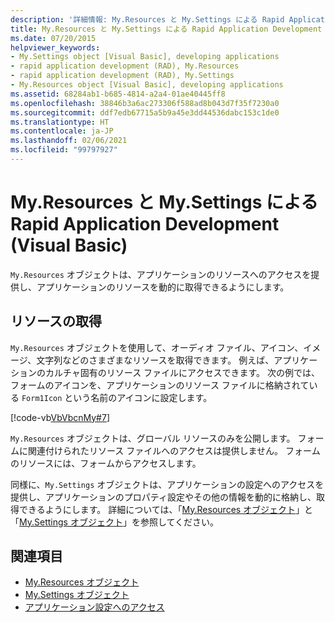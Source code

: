 ```yaml
---
description: '詳細情報: My.Resources と My.Settings による Rapid Application Development (Visual Basic)'
title: My.Resources と My.Settings による Rapid Application Development
ms.date: 07/20/2015
helpviewer_keywords:
- My.Settings object [Visual Basic], developing applications
- rapid application development (RAD), My.Resources
- rapid application development (RAD), My.Settings
- My.Resources object [Visual Basic], developing applications
ms.assetid: 68284ab1-b685-4814-a2a4-01ae40445ff8
ms.openlocfilehash: 38846b3a6ac273306f588ad8b043d7f35f7230a0
ms.sourcegitcommit: ddf7edb67715a5b9a45e3dd44536dabc153c1de0
ms.translationtype: HT
ms.contentlocale: ja-JP
ms.lasthandoff: 02/06/2021
ms.locfileid: "99797927"
---
```

# <a name="rapid-application-development-with-myresources-and-mysettings-visual-basic"></a>My.Resources と My.Settings による Rapid Application Development (Visual Basic)

`My.Resources` オブジェクトは、アプリケーションのリソースへのアクセスを提供し、アプリケーションのリソースを動的に取得できるようにします。  
  
## <a name="retrieving-resources"></a>リソースの取得  

 `My.Resources` オブジェクトを使用して、オーディオ ファイル、アイコン、イメージ、文字列などのさまざまなリソースを取得できます。 例えば、アプリケーションのカルチャ固有のリソース ファイルにアクセスできます。 次の例では、フォームのアイコンを、アプリケーションのリソース ファイルに格納されている `Form1Icon` という名前のアイコンに設定します。  
  
 [!code-vb[VbVbcnMy#7](~/samples/snippets/visualbasic/VS_Snippets_VBCSharp/VbVbcnMy/VB/Class1.vb#7)]  
  
 `My.Resources` オブジェクトは、グローバル リソースのみを公開します。 フォームに関連付けられたリソース ファイルへのアクセスは提供しません。 フォームのリソースには、フォームからアクセスします。  
  
 同様に、`My.Settings` オブジェクトは、アプリケーションの設定へのアクセスを提供し、アプリケーションのプロパティ設定やその他の情報を動的に格納し、取得できるようにします。 詳細については、「[My.Resources オブジェクト](../../language-reference/objects/my-resources-object.md)」と「[My.Settings オブジェクト](../../language-reference/objects/my-settings-object.md)」を参照してください。  
  
## <a name="see-also"></a>関連項目

- [My.Resources オブジェクト](../../language-reference/objects/my-resources-object.md)
- [My.Settings オブジェクト](../../language-reference/objects/my-settings-object.md)
- [アプリケーション設定へのアクセス](../programming/app-settings/index.md)

